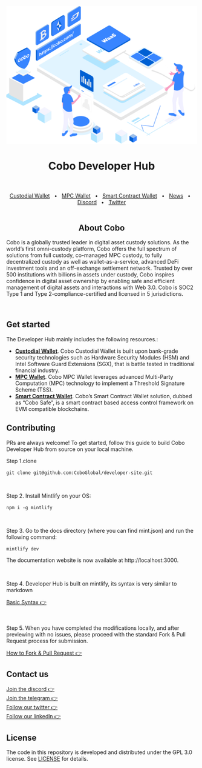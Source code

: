 <p align="center">
  <a href="https://www.cobo.com/developers">
    <img src="images/instroduction.png">
  </a>
</p>

<div align="center">
  <h1>Cobo Developer Hub</h1>

  <br />
  <br />
  <a href="https://www.cobo.com/developers/overview/custodial-wallet">Custodial Wallet</a>
  <span>&nbsp;&nbsp;•&nbsp;&nbsp;</span>
  <a href="https://www.cobo.com/developers/overview/mpc-wallet/mpc-introduction">MPC Wallet</a>
  <span>&nbsp;&nbsp;•&nbsp;&nbsp;</span>
  <a href="https://www.cobo.com/developers/overview/smart-contract-wallet/cobosafe">Smart Contract Wallet</a>
  <span>&nbsp;&nbsp;•&nbsp;&nbsp;</span>
  <a href="https://www.cobo.com/web3/channel/news">News</a>
  <span>&nbsp;&nbsp;•&nbsp;&nbsp;</span>
  <a href="https://discord.gg/FaZwQ9WYpj">Discord</a>
  <span>&nbsp;&nbsp;•&nbsp;&nbsp;</span>
  <a href="https://twitter.com/Cobo_Global">Twitter</a>
  <br />

</div>

<br />

<div align="center">
  <h2>About Cobo</h2>
  <p align="left">
  Cobo is a globally trusted leader in digital asset custody solutions.
  As the world’s first omni-custody platform, Cobo offers the full spectrum of solutions from full custody,
  co-managed MPC custody, to fully decentralized custody as well as wallet-as-a-service,
  advanced DeFi investment tools and an off-exchange settlement network.
  Trusted by over 500 institutions with billions in assets under custody,
  Cobo inspires confidence in digital asset ownership by enabling safe and efficient management of digital assets and interactions with Web 3.0.
  Cobo is SOC2 Type 1 and Type 2-compliance-certified and licensed in 5 jurisdictions.
  </p>
</div>

<br/>

## Get started

The Developer Hub mainly includes the following resources.:

- **[Custodial Wallet](https://www.cobo.com/developers/overview/custodial-wallet)**. Cobo Custodial Wallet is built upon bank-grade security technologies such as Hardware Security Modules (HSM) and Intel Software Guard Extensions (SGX), that is battle tested in traditional financial industry.
- **[MPC Wallet](https://www.cobo.com/developers/overview/mpc-wallet/mpc-introduction)**. Cobo MPC Wallet leverages advanced Multi-Party Computation (MPC) technology to implement a Threshold Signature Scheme (TSS).
- **[Smart Contract Wallet](https://www.cobo.com/developers/overview/smart-contract-wallet/cobosafe)**. Cobo’s Smart Contract Wallet solution, dubbed as “Cobo Safe”, is a smart contract based access control framework on EVM compatible blockchains.
  <br />

## Contributing

PRs are always welcome! To get started, follow this guide to build Cobo Developer Hub from
source on your local machine.

Step 1.clone

```
git clone git@github.com:CoboGlobal/developer-site.git
```

<br />

Step 2. Install Mintlify on your OS:

```
npm i -g mintlify
```

<br />

Step 3. Go to the docs directory (where you can find mint.json) and run the following command:

```
mintlify dev
```

The documentation website is now available at http://localhost:3000.

<br />

Step 4. Developer Hub is built on mintlify, its syntax is very similar to markdown

[Basic Syntax 👉](https://mintlify.com/docs/introduction)

<br />

Step 5. When you have completed the modifications locally, and after previewing with no issues,
please proceed with the standard Fork & Pull Request process for submission.

[How to Fork & Pull Request 👉](https://gist.github.com/Chaser324/ce0505fbed06b947d962)
<br />

## Contact us

[Join the discord 👉](https://discord.gg/FaZwQ9WYpj)
<br />
[Join the telegram 👉](https://t.me/coboglobal)
<br />
[Follow our twitter 👉](https://twitter.com/Cobo_Global)
<br />
[Follow our linkedln 👉](https://www.linkedin.com/company/cobo-global/)

## License

The code in this repository is developed and distributed under the
GPL 3.0 license. See [LICENSE](LICENSE) for details.
